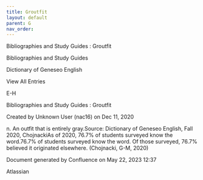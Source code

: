 ```yaml
---
title: Groutfit
layout: default
parent: G
nav_order:
---
```


Bibliographies and Study Guides : Groutfit

Bibliographies and Study Guides

Dictionary of Geneseo English

View All Entries

E-H

Bibliographies and Study Guides : Groutfit

Created by  Unknown User (nac16) on Dec 11, 2020

n. An outfit that is entirely gray.Source: Dictionary of Geneseo English, Fall 2020, ChojnackiAs of 2020, 76.7% of students surveyed know the word.76.7% of students surveyed know the word. Of those surveyed, 76.7% believed it originated elsewhere. (Chojnacki, G-M, 2020)

Document generated by Confluence on May 22, 2023 12:37

Atlassian
